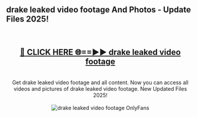 <h2>drake leaked video footage And Photos - Update Files 2025!</h2>
<br>
<div align="center">
<h2><a href="https://linkcuts.com/hfmhzwbr" rel="nofollow">🔴 CLICK HERE 🌐==►► drake leaked video footage</a></h2>
<br>
Get drake leaked video footage and all content. Now you can access all videos and pictures of drake leaked video footage. New Updated Files 2025!
<br>
<br>
<a href="https://linkcuts.com/hfmhzwbr" rel="nofollow" data-target="animated-image.originalLink"><img src="https://i.ibb.co.com/WyWwxjT/player-gif2.gif" alt="drake leaked video footage OnlyFans" style="max-width: 100%; display: inline-block;" data-target="animated-image.originalImage"></a>
</div>
<br>
